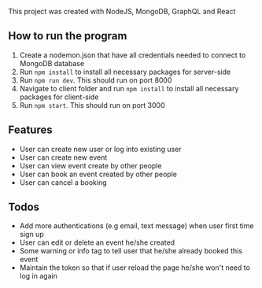 This project was created with NodeJS, MongoDB, GraphQL and React

## How to run the program

1. Create a nodemon.json that have all credentials needed to connect to MongoDB database
2. Run `npm install` to install all necessary packages for server-side
3. Run `npm run dev`. This should run on port 8000
4. Navigate to client folder and run `npm install` to install all necessary packages for client-side
5. Run `npm start`. This should run on port 3000

## Features

- User can create new user or log into existing user
- User can create new event
- User can view event create by other people
- User can book an event created by other people
- User can cancel a booking

## Todos

- Add more authentications (e.g email, text message) when user first time sign up
- User can edit or delete an event he/she created
- Some warning or info tag to tell user that he/she already booked this event
- Maintain the token so that if user reload the page he/she won't need to log in again
